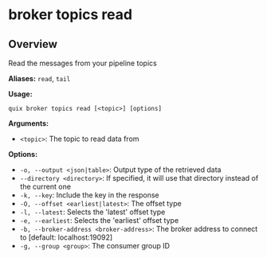 # broker topics read

## Overview

Read the messages from your pipeline topics

**Aliases:** `read`, `tail`

**Usage:**

```
quix broker topics read [<topic>] [options]
```

**Arguments:**

- `<topic>`: The topic to read data from

**Options:**

- `-o, --output <json|table>`: Output type of the retrieved data
- `--directory <directory>`: If specified, it will use that directory instead of the current one
- `-k, --key`: Include the key in the response
- `-O, --offset <earliest|latest>`: The offset type
- `-l, --latest`: Selects the 'latest' offset type
- `-e, --earliest`: Selects the 'earliest' offset type
- `-b, --broker-address <broker-address>`: The broker address to connect to [default: localhost:19092]
- `-g, --group <group>`: The consumer group ID

